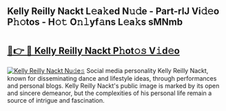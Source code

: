 ## Kelly Reilly Nackt L𝚎a𝚔ed N𝚞𝚍e - Part-rIJ Vi𝚍𝚎o P𝚑𝚘tos - H𝚘𝚝 O𝚗𝚕yf𝚊ns L𝚎a𝚔s sMNmb

# <h2><a href="http://kf72cyb.oniu.top/?m=Kelly+Reilly+Nackt">🔗👉 🔴 Kelly Reilly Nackt P𝚑ot𝚘𝚜 V𝚒d𝚎o</a></h2>

[![Kelly Reilly Nackt Nu𝚍e𝚜](https://i.imgur.com/0qMVB7G.gif)](http://kf72cyb.oniu.top/?m=Kelly+Reilly+Nackt)
Social media personality Kelly Reilly Nackt, known for disseminating dance and lifestyle ideas, through performances and personal blogs. Kelly Reilly Nackt's public image is marked by its open and sincere demeanor, but the complexities of his personal life remain a source of intrigue and fascination.  
